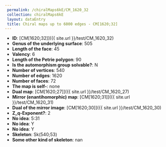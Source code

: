 ```yaml
--- 
 permalink: /chiralMaps6kE/CM_1620_32 
 collection: chiralMaps6kE
 layout: dataEntry
 title: Chiral maps up to 6000 edges - CM[1620;32]
---
```


- **ID**: [CM[1620;32]]({{ site.url }}/test/CM_1620_32)
- **Genus of the underlying surface**: 505
- **Length of the face**: 45
- **Valency**: 6
- **Length of the Petrie polygon**: 90
- **Is the automorphism group solvable?**: N
- **Number of vertices**: 540
- **Number of edges**: 1620
- **Number of faces**: 72
- **The map is self-**: none
- **Dual map**: [CM[1620;27]]({{ site.url }}/test/CM_1620_27)
- **Mirror (enantihomorphic) map**: [CM[1620;31]]({{ site.url }}/test/CM_1620_31)
- **Dual of the mirror image**: [CM[1620;30]]({{ site.url }}/test/CM_1620_30)
- **Z_q-Exponent?**: 2
- **No idea**:  5:31
- **No idea**: Y
- **No idea**: Y
- **Skeleton**: Sk(540;53)
- **Some other kind of skeleton**: nan
